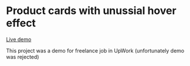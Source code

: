 # Product cards with unussial hover effect

[Live demo](https://efess86.github.io/product-cards/)

This project was a demo for freelance job in UpWork (unfortunately demo was rejected)
